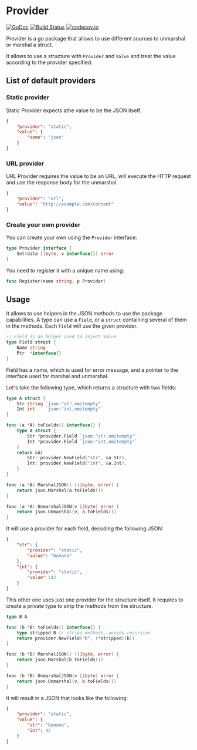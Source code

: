 # Provider

[![GoDoc](https://godoc.org/klaidliadon.dev/provider?status.svg)](https://godoc.org/klaidliadon.dev/provider)
[![Build Status](https://travis-ci.org/klaidliadon/provider.svg?branch=master)](https://travis-ci.org/klaidliadon/provider) 
[![codecov.io](http://codecov.io/github/klaidliadon/provider/coverage.svg?branch=master)](http://codecov.io/github/klaidliadon/provider?branch=master)

Provider is a go package that allows to use different sources to unmarshal or marshal a struct.

It allows to use a structure with `Provider` and `Value` and treat the value according to the provider specified.

## List of default providers

### Static provider

Static Provider expects athe value to be the JSON itself.

```json
{
    "provider": "static",
    "value": {
        "some": "json"
    }
}
```

### URL provider

URL Provider requires the value to be an URL, will execute the HTTP request and use the response body for the unmarshal.

```json
{
    "provider": "url",
    "value": "http://example.com/content"
}
```

### Create your own provider

You can create your own using the `Provider` interface:

```go
type Provider interface {
	Set(data []byte, v interface{}) error
}
```

You need to register it with a unique name using:

```go
func Register(name string, p Provider)
```

## Usage

It allows to use helpers in the JSON methods to use the package capabilities. 
A type can use a `Field`, or a `struct` containing several of them in the methods.
Each `Field` will use the given provider.

```go
// Field is an helper used to inject Value
type Field struct {
    Name string
	Ptr  *interface{}
}
```

Field has a name, which is used for error message, and a pointer to the interface used for marshal and unmarshal.

Let's take the following type, which returns a structure with two fields:

```go
type A struct {
	Str string `json:"str,omitempty"`
	Int int    `json:"int,omitempty"`
}

func (a *A) toFields() interface{} {
	type A struct {
		Str *provider.Field `json:"str,omitempty"`
		Int *provider.Field `json:"int,omitempty"`
	}
	return &A{
		Str: provider.NewField("str", &a.Str),
		Int: provider.NewField("int", &a.Int),
	}
}

func (a *A) MarshalJSON() ([]byte, error) { 
	return json.Marshal(a.toFields())
}

func (a *A) UnmarshalJSON(v []byte) error { 
	return json.Unmarshal(v, a.toFields())
}
```

It will use a provider for each field, decoding the following JSON:

```json
{
    "str": {
        "provider": "static",
        "value": "banana"
    },
    "int": {
        "provider": "static",
        "value" :42
    }
}
```

This other one uses just one provider for the structure itself. It requires to create a private type to strip the methods from the structure.

```go
type B A

func (b *B) toFields() interface{} {
	type stripped B // strips methods, avoids recursion
	return provider.NewField("b", (*stripped)(b))
}

func (b *B) MarshalJSON() ([]byte, error) {
	return json.Marshal(b.toFields())
}

func (b *B) UnmarshalJSON(v []byte) error {
	return json.Unmarshal(v, b.toFields())
}
```

It will result in a JSON that looks like the following:

```json
{
    "provider": "static",
    "value": {
        "str": "banana",
        "int": 42
    }
}
```
